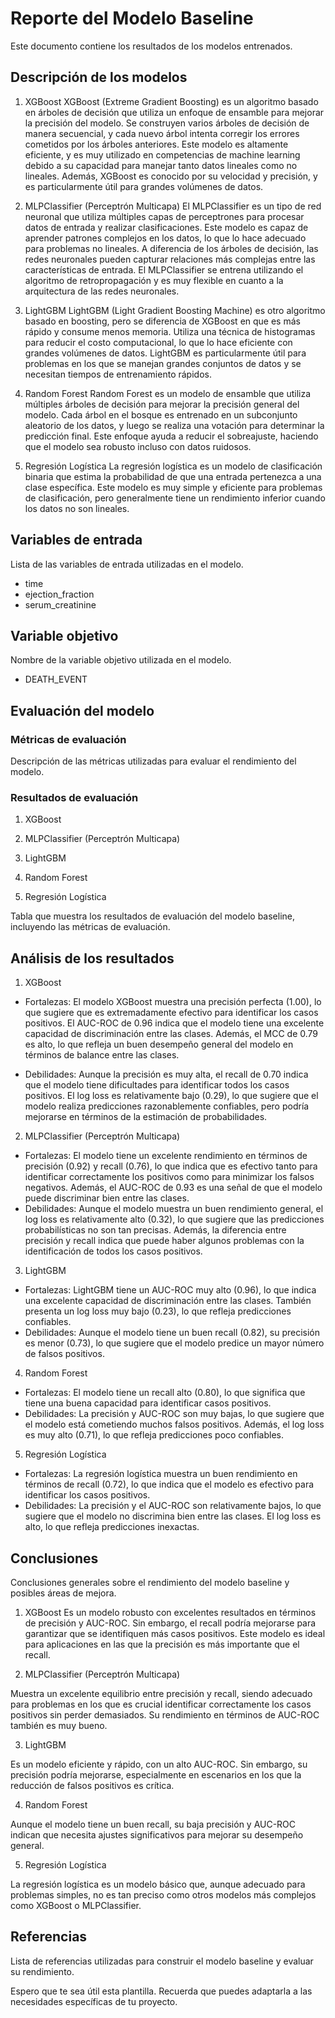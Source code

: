 # Reporte del Modelo Baseline

Este documento contiene los resultados de los modelos entrenados.

## Descripción de los modelos

1. XGBoost
XGBoost (Extreme Gradient Boosting) es un algoritmo basado en árboles de decisión que utiliza un enfoque de ensamble para mejorar la precisión del modelo. Se construyen varios árboles de decisión de manera secuencial, y cada nuevo árbol intenta corregir los errores cometidos por los árboles anteriores. Este modelo es altamente eficiente, y es muy utilizado en competencias de machine learning debido a su capacidad para manejar tanto datos lineales como no lineales. Además, XGBoost es conocido por su velocidad y precisión, y es particularmente útil para grandes volúmenes de datos.

2. MLPClassifier (Perceptrón Multicapa)
El MLPClassifier es un tipo de red neuronal que utiliza múltiples capas de perceptrones para procesar datos de entrada y realizar clasificaciones. Este modelo es capaz de aprender patrones complejos en los datos, lo que lo hace adecuado para problemas no lineales. A diferencia de los árboles de decisión, las redes neuronales pueden capturar relaciones más complejas entre las características de entrada. El MLPClassifier se entrena utilizando el algoritmo de retropropagación y es muy flexible en cuanto a la arquitectura de las redes neuronales.

3. LightGBM
LightGBM (Light Gradient Boosting Machine) es otro algoritmo basado en boosting, pero se diferencia de XGBoost en que es más rápido y consume menos memoria. Utiliza una técnica de histogramas para reducir el costo computacional, lo que lo hace eficiente con grandes volúmenes de datos. LightGBM es particularmente útil para problemas en los que se manejan grandes conjuntos de datos y se necesitan tiempos de entrenamiento rápidos.

4. Random Forest
Random Forest es un modelo de ensamble que utiliza múltiples árboles de decisión para mejorar la precisión general del modelo. Cada árbol en el bosque es entrenado en un subconjunto aleatorio de los datos, y luego se realiza una votación para determinar la predicción final. Este enfoque ayuda a reducir el sobreajuste, haciendo que el modelo sea robusto incluso con datos ruidosos.

5. Regresión Logística
La regresión logística es un modelo de clasificación binaria que estima la probabilidad de que una entrada pertenezca a una clase específica. Este modelo es muy simple y eficiente para problemas de clasificación, pero generalmente tiene un rendimiento inferior cuando los datos no son lineales.


## Variables de entrada

Lista de las variables de entrada utilizadas en el modelo.

- time
- ejection_fraction
- serum_creatinine

## Variable objetivo

Nombre de la variable objetivo utilizada en el modelo.

- DEATH_EVENT

## Evaluación del modelo

### Métricas de evaluación

Descripción de las métricas utilizadas para evaluar el rendimiento del modelo.

### Resultados de evaluación

1. XGBoost
   
3. MLPClassifier (Perceptrón Multicapa)
4. LightGBM
5. Random Forest
6. Regresión Logística

Tabla que muestra los resultados de evaluación del modelo baseline, incluyendo las métricas de evaluación.

## Análisis de los resultados

1. XGBoost

- Fortalezas: El modelo XGBoost muestra una precisión perfecta (1.00), lo que sugiere que es extremadamente efectivo para identificar los casos positivos. El AUC-ROC de 0.96 indica que el modelo tiene una excelente capacidad de discriminación entre las clases. Además, el MCC de 0.79 es alto, lo que refleja un buen desempeño general del modelo en términos de balance entre las clases.

- Debilidades: Aunque la precisión es muy alta, el recall de 0.70 indica que el modelo tiene dificultades para identificar todos los casos positivos. El log loss es relativamente bajo (0.29), lo que sugiere que el modelo realiza predicciones razonablemente confiables, pero podría mejorarse en términos de la estimación de probabilidades.
  
2. MLPClassifier (Perceptrón Multicapa)

- Fortalezas: El modelo tiene un excelente rendimiento en términos de precisión (0.92) y recall (0.76), lo que indica que es efectivo tanto para identificar correctamente los positivos como para minimizar los falsos negativos. Además, el AUC-ROC de 0.93 es una señal de que el modelo puede discriminar bien entre las clases.
- Debilidades: Aunque el modelo muestra un buen rendimiento general, el log loss es relativamente alto (0.32), lo que sugiere que las predicciones probabilísticas no son tan precisas. Además, la diferencia entre precisión y recall indica que puede haber algunos problemas con la identificación de todos los casos positivos.
   
3. LightGBM
- Fortalezas: LightGBM tiene un AUC-ROC muy alto (0.96), lo que indica una excelente capacidad de discriminación entre las clases. También presenta un log loss muy bajo (0.23), lo que refleja predicciones confiables.
- Debilidades: Aunque el modelo tiene un buen recall (0.82), su precisión es menor (0.73), lo que sugiere que el modelo predice un mayor número de falsos positivos.

4. Random Forest

- Fortalezas: El modelo tiene un recall alto (0.80), lo que significa que tiene una buena capacidad para identificar casos positivos.
- Debilidades: La precisión y AUC-ROC son muy bajas, lo que sugiere que el modelo está cometiendo muchos falsos positivos. Además, el log loss es muy alto (0.71), lo que refleja predicciones poco confiables.
   
5. Regresión Logística

- Fortalezas: La regresión logística muestra un buen rendimiento en términos de recall (0.72), lo que indica que el modelo es efectivo para identificar los casos positivos.
- Debilidades: La precisión y el AUC-ROC son relativamente bajos, lo que sugiere que el modelo no discrimina bien entre las clases. El log loss es alto, lo que refleja predicciones inexactas.

## Conclusiones

Conclusiones generales sobre el rendimiento del modelo baseline y posibles áreas de mejora.

1. XGBoost
Es un modelo robusto con excelentes resultados en términos de precisión y AUC-ROC. Sin embargo, el recall podría mejorarse para garantizar que se identifiquen más casos positivos. Este modelo es ideal para aplicaciones en las que la precisión es más importante que el recall.
   
2. MLPClassifier (Perceptrón Multicapa)

Muestra un excelente equilibrio entre precisión y recall, siendo adecuado para problemas en los que es crucial identificar correctamente los casos positivos sin perder demasiados. Su rendimiento en términos de AUC-ROC también es muy bueno.

3. LightGBM

Es un modelo eficiente y rápido, con un alto AUC-ROC. Sin embargo, su precisión podría mejorarse, especialmente en escenarios en los que la reducción de falsos positivos es crítica.
   
4. Random Forest

Aunque el modelo tiene un buen recall, su baja precisión y AUC-ROC indican que necesita ajustes significativos para mejorar su desempeño general.
   
5. Regresión Logística

La regresión logística es un modelo básico que, aunque adecuado para problemas simples, no es tan preciso como otros modelos más complejos como XGBoost o MLPClassifier.


## Referencias

Lista de referencias utilizadas para construir el modelo baseline y evaluar su rendimiento.

Espero que te sea útil esta plantilla. Recuerda que puedes adaptarla a las necesidades específicas de tu proyecto.
